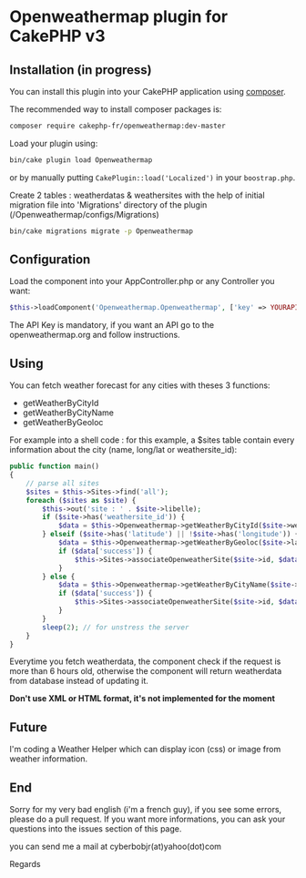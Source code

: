 # Openweathermap plugin for CakePHP v3

## Installation (in progress)

You can install this plugin into your CakePHP application using [composer](http://getcomposer.org).

The recommended way to install composer packages is:

```bash
composer require cakephp-fr/openweathermap:dev-master
```

Load your plugin using:

```bash
bin/cake plugin load Openweathermap
```

or by manually putting `CakePlugin::load('Localized')` in your `boostrap.php`.

Create 2 tables : weatherdatas & weathersites with the help of initial migration file into 'Migrations' directory of the plugin (/Openweathermap/configs/Migrations)

```bash
bin/cake migrations migrate -p Openweathermap
```

## Configuration

Load the component into your AppController.php or any Controller you want:

```php
$this->loadComponent('Openweathermap.Openweathermap', ['key' => YOURAPIKEY]);
```

The API Key is mandatory, if you want an API go to the openweathermap.org and follow instructions.

## Using

You can fetch weather forecast for any cities with theses 3 functions:
- getWeatherByCityId
- getWeatherByCityName
- getWeatherByGeoloc

For example into a shell code : for this example, a $sites table contain every information about the city (name, long/lat or weathersite_id):

```php
public function main()
{
    // parse all sites
    $sites = $this->Sites->find('all');
    foreach ($sites as $site) {
        $this->out('site : ' . $site->libelle);
        if ($site->has('weathersite_id')) {
            $data = $this->Openweathermap->getWeatherByCityId($site->weathersite_id);
        } elseif ($site->has('latitude') || !$site->has('longitude')) {
            $data = $this->Openweathermap->getWeatherByGeoloc($site->latitude, $site->longitude);
            if ($data['success']) {
                $this->Sites->associateOpenweatherSite($site->id, $data['data']['city']['id']); // $data['data']['city']['id'] will contain the id from Openweathermap of the city
            }
        } else {
            $data = $this->Openweathermap->getWeatherByCityName($site->ville, 'FR');
            if ($data['success']) {
                $this->Sites->associateOpenweatherSite($site->id, $data['data']['city']['id']); // $data['data']['city']['id'] will contain the id from Openweathermap of the city
            }
        }
        sleep(2); // for unstress the server
    }
}
```

Everytime you fetch weatherdata, the component check if the request is more than 6 hours old, otherwise the component will return weatherdata from database instead of updating it.

<b>Don't use XML or HTML format, it's not implemented for the moment</b>

## Future
I'm coding a Weather Helper which can display icon (css) or image from weather information.

## End
Sorry for my very bad english (i'm a french guy), if you see some errors, please do a pull request. If you want more informations, you can ask your questions into the issues section of this page.

you can send me a mail at cyberbobjr(at)yahoo(dot)com

Regards
